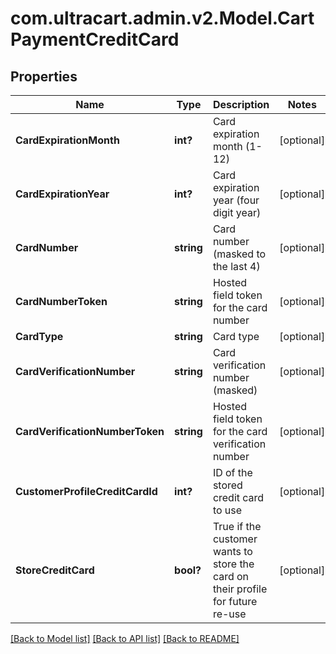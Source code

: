 # com.ultracart.admin.v2.Model.CartPaymentCreditCard
## Properties

Name | Type | Description | Notes
------------ | ------------- | ------------- | -------------
**CardExpirationMonth** | **int?** | Card expiration month (1-12) | [optional] 
**CardExpirationYear** | **int?** | Card expiration year (four digit year) | [optional] 
**CardNumber** | **string** | Card number (masked to the last 4) | [optional] 
**CardNumberToken** | **string** | Hosted field token for the card number | [optional] 
**CardType** | **string** | Card type | [optional] 
**CardVerificationNumber** | **string** | Card verification number (masked) | [optional] 
**CardVerificationNumberToken** | **string** | Hosted field token for the card verification number | [optional] 
**CustomerProfileCreditCardId** | **int?** | ID of the stored credit card to use | [optional] 
**StoreCreditCard** | **bool?** | True if the customer wants to store the card on their profile for future re-use | [optional] 


[[Back to Model list]](../README.md#documentation-for-models) [[Back to API list]](../README.md#documentation-for-api-endpoints) [[Back to README]](../README.md)

